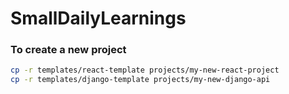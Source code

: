 # SmallDailyLearnings

### To create a new project
```sh
cp -r templates/react-template projects/my-new-react-project
cp -r templates/django-template projects/my-new-django-api
